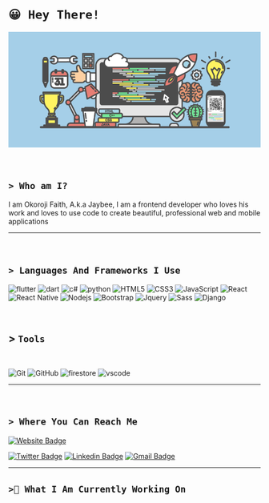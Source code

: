# `😀 Hey There!` 

![header Image](pg_image.png)


</br>

## `> Who am I?`

I am Okoroji Faith, A.k.a Jaybee, I am a frontend developer who loves his work and loves to use code to create beautiful, professional web and mobile applications

---


</br> 

## `> Languages And Frameworks I Use`

![flutter](https://img.shields.io/badge/-flutter-02569B?style=for-the-badge&logo=flutter)
![dart](https://img.shields.io/badge/-dart-0175C2?style=for-the-badge&logo=dart)
![c#](https://img.shields.io/badge/-cs-239120?style=for-the-badge&logo=c-sharp)
![python](https://img.shields.io/badge/-python-black?style=for-the-badge&logo=python)
![HTML5](https://img.shields.io/badge/-HTML5-E34F26?style=for-the-badge&logo=html5&logoColor=white)
![CSS3](https://img.shields.io/badge/-CSS3-1572B6?style=for-the-badge&logo=css3)
![JavaScript](https://img.shields.io/badge/-JavaScript-yellow?style=for-the-badge&logo=javascript)
![React](https://img.shields.io/badge/-react-DD0031?style=for-the-badge&logo=react)
![React Native](https://img.shields.io/badge/-react_native-DD0031?style=for-the-badge&logo=react)
![Nodejs](https://img.shields.io/badge/-Nodejs-black?style=for-the-badge&logo=Node.js)
![Bootstrap](https://img.shields.io/badge/-Bootstrap-563D7C?style=for-the-badge&logo=bootstrap)
![Jquery](https://img.shields.io/badge/-Jquery-0769ad?style=for-the-badge&logo=jquery)
![Sass](https://img.shields.io/badge/-Sass-pink?style=for-the-badge&logo=sass)
![Django](https://img.shields.io/badge/-Django-black?style=for-the-badge&logo=django)

</br>


## > `Tools`
<!-- git, github, Vscode -->
</br>

![Git](https://img.shields.io/badge/-Git-black?style=for-the-badge&logo=git)
![GitHub](https://img.shields.io/badge/-GitHub-181717?style=for-the-badge&logo=github)
![firestore](https://img.shields.io/badge/-firebase-black?style=for-the-badge&logo=firebase)
![vscode](https://img.shields.io/badge/-vscode-black?style=for-the-badge&logo=visual-studio-code&logoColor=blue)

---
<!-- 
</br>

## `> git stats show --gui`

[![Jaybee's github stats](https://github-readme-stats.vercel.app/api?username=jaybee4real)](https://github.com/jaybee4real/github-readme-stats)
</br>
</br>
![Top Langs](https://github-readme-stats.vercel.app/api/top-langs/?username=zamorite&hide=TeX&layout=compact)

## ```> git visitors --count```

![Visitor Badge](https://visitor-badge.laobi.icu/badge?page_id=jaybee4real.jaybee4real) -->

</br>

## `> Where You Can Reach Me`


[![Website Badge](https://img.shields.io/badge/-jaybee4real.netlify.app-black?style=for-the-badge&logo=Google-Chrome&logoColor=white&link=https://jaybee4real.netlify.app)](https://jaybee4real.netlify.app)
<!-- 
[![Stackoverflow Badge](https://img.shields.io/badge/-Jaybee4real-575757?style=for-the-badge&logo=StackOverflow&logoColor=white&link=)](https://stackoverflow.com/users/story/9635809/) -->
[![Twitter Badge](https://img.shields.io/badge/-__Jaybee4real-1DA1F2?style=for-the-badge&logo=Twitter&logoColor=white&link=https://www.twitter.com/_zamorite/)](https://www.twitter.com/_jaybee4real/)
[![Linkedin Badge](https://img.shields.io/badge/-Okoroji_Faith-blue?style=for-the-badge&logo=Linkedin&logoColor=white&link=https://www.linkedin.com/in/zamorite/)](https://www.linkedin.com/in/faith-okoroji/)
[![Gmail Badge](https://img.shields.io/badge/-okorojijaybee1@gmail.com-d14836?style=for-the-badge&logo=Gmail&logoColor=white&link=mailto:zamorite@gmail.com)](mailto:okorojijaybee1@gmail.com)



---

## `>🤔 What I Am Currently Working On`


